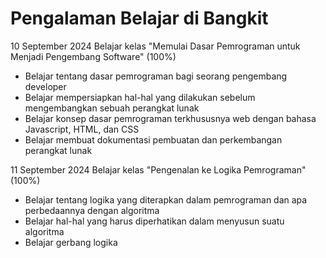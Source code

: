 # Pengalaman Belajar di Bangkit

10 September 2024
Belajar kelas "Memulai Dasar Pemrograman untuk Menjadi Pengembang Software" (100%)
- Belajar tentang dasar pemrograman bagi seorang pengembang developer
- Belajar mempersiapkan hal-hal yang dilakukan sebelum mengembangkan sebuah perangkat lunak
- Belajar konsep dasar pemrograman terkhususnya web dengan bahasa Javascript, HTML, dan CSS
- Belajar membuat dokumentasi pembuatan dan perkembangan perangkat lunak

11 September 2024
Belajar kelas "Pengenalan ke Logika Pemrograman" (100%)
* Belajar tentang logika yang diterapkan dalam pemrograman dan apa perbedaannya dengan algoritma
* Belajar hal-hal yang harus diperhatikan dalam menyusun suatu algoritma
* Belajar gerbang logika 
